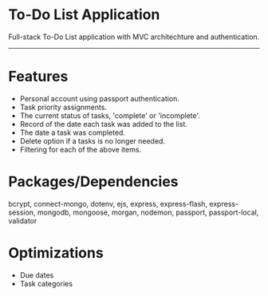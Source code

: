 # To-Do List Application

Full-stack To-Do List application with MVC architechture and authentication.

---

# Features

- Personal account using passport authentication.
- Task priority assignments.
- The current status of tasks, 'complete' or 'incomplete'.
- Record of the date each task was added to the list.
- The date a task was completed.
- Delete option if a tasks is no longer needed.
- Filtering for each of the above items.


# Packages/Dependencies

bcrypt, connect-mongo, dotenv, ejs, express, express-flash, express-session, mongodb, mongoose, morgan, nodemon, passport, passport-local, validator


# Optimizations

- Due dates
- Task categories


